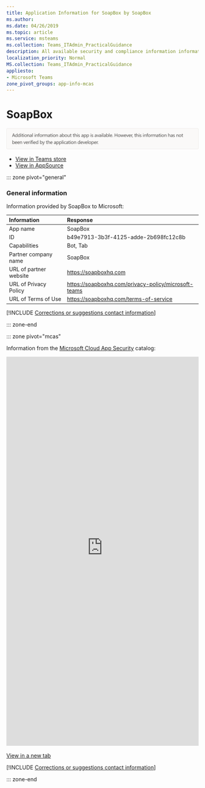 ```yaml
---
title: Application Information for SoapBox by SoapBox
ms.author: 
ms.date: 04/26/2019
ms.topic: article
ms.service: msteams
ms.collection: Teams_ITAdmin_PracticalGuidance
description: All available security and compliance information information for SoapBox, its data handling policies, its Microsoft Cloud App Security app catalog information, and security/compliance information in the CSA STAR registry.
localization_priority: Normal
MS.collection: Teams_ITAdmin_PracticalGuidance
appliesto:
- Microsoft Teams
zone_pivot_groups: app-info-mcas
---
```

# SoapBox

<p></p><img alt="Non-attested image" src="./images/unattested.png" width="650"/>

* <a href="https://teams.microsoft.com/l/app/b49e7913-3b3f-4125-adde-2b698fc12c8b" target="_blank">View in Teams store</a>
* <a href="https://appsource.microsoft.com/en-us/product/office/WA104381501" target="_blank">View in AppSource</a>

::: zone pivot="general"

### General information

Information provided by SoapBox to Microsoft:

| **Information** | **Response** |
|:----------------|:-------------|
| App name | SoapBox |
| ID | b49e7913-3b3f-4125-adde-2b698fc12c8b |
| Capabilities | Bot, Tab |
| Partner company name | SoapBox |
| URL of partner website | <https://soapboxhq.com> |
| URL of Privacy Policy | <https://soapboxhq.com/privacy-policy/microsoft-teams> |
| URL of Terms of Use | <https://soapboxhq.com/terms-of-service> |

 [!INCLUDE [Corrections or suggestions contact information](./includes/corrections-or-suggestions.md)]

::: zone-end


::: zone pivot="mcas"

Information from the [Microsoft Cloud App Security](https://www.microsoft.com/en-us/enterprise-mobility-security/cloud-app-security) catalog:

<iframe height='1020' title='Microsoft Cloud App Security Information' src='https://3ca685143b5b46b4b0e5266dadf2e97c.codepen.website/#/dashboard/35464' frameborder='no'  style='width: 100%;'></iframe>

<a href="https://3ca685143b5b46b4b0e5266dadf2e97c.codepen.website/#/dashboard/35464" target="_blank">View in a new tab</a>

[!INCLUDE [Corrections or suggestions contact information](./includes/corrections-or-suggestions.md)]

::: zone-end

